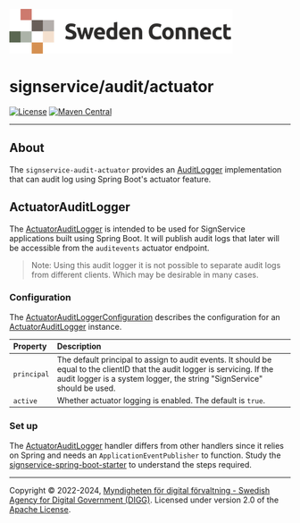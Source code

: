 ![Logo](../../docs/images/sweden-connect.png)


# signservice/audit/actuator

[![License](https://img.shields.io/badge/License-Apache%202.0-blue.svg)](https://opensource.org/licenses/Apache-2.0) [![Maven Central](https://maven-badges.herokuapp.com/maven-central/se.swedenconnect.signservice/signservice-audit-actuator/badge.svg)](https://maven-badges.herokuapp.com/maven-central/se.swedenconnect.signservice/signservice-audit-actuator)

-----

## About

The `signservice-audit-actuator` provides an [AuditLogger](https://github.com/swedenconnect/signservice/blob/main/core/src/main/java/se/swedenconnect/signservice/audit/AuditLogger.java) 
implementation that can audit log using Spring Boot's actuator feature.

## ActuatorAuditLogger

The [ActuatorAuditLogger](https://github.com/swedenconnect/signservice/blob/main/audit/actuator/src/main/java/se/swedenconnect/signservice/audit/actuator/ActuatorAuditLogger.java) is intended to be
used for SignService applications built using Spring Boot. It will publish audit logs that later will
be accessible from the `auditevents` actuator endpoint.

> Note: Using this audit logger it is not possible to separate audit logs from different clients. Which may be desirable in many cases.

### Configuration

The [ActuatorAuditLoggerConfiguration](https://github.com/swedenconnect/signservice/blob/main/audit/actuator/src/main/java/se/swedenconnect/signservice/audit/actuator/ActuatorAuditLoggerConfiguration.java) describes the configuration for an [ActuatorAuditLogger](https://github.com/swedenconnect/signservice/blob/main/audit/actuator/src/main/java/se/swedenconnect/signservice/audit/actuator/ActuatorAuditLogger.java) instance.

| Property | Description |
| :--- | :--- |
| `principal` | The default principal to assign to audit events. It should be equal to the clientID that the audit logger is servicing. If the audit logger is a system logger, the string "SignService" should be used. | 
| `active` | Whether actuator logging is enabled. The default is `true`. |

### Set up

The [ActuatorAuditLogger](https://github.com/swedenconnect/signservice/blob/main/audit/actuator/src/main/java/se/swedenconnect/signservice/audit/actuator/ActuatorAuditLogger.java) handler differs from other handlers since it 
relies on Spring and needs an `ApplicationEventPublisher` to function. Study the [signservice-spring-boot-starter](https://github.com/swedenconnect/signservice/tree/main/spring-boot-starter) to understand the steps required. 

-----

Copyright &copy; 2022-2024, [Myndigheten för digital förvaltning - Swedish Agency for Digital Government (DIGG)](http://www.digg.se). Licensed under version 2.0 of the [Apache License](http://www.apache.org/licenses/LICENSE-2.0).
